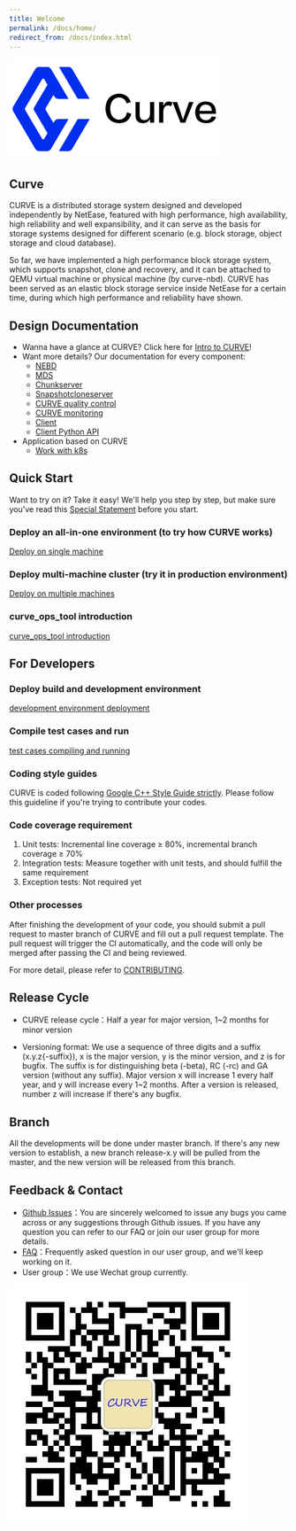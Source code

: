 ```yaml
---
title: Welcome
permalink: /docs/home/
redirect_from: /docs/index.html
---
```


![curve logo](assets/img/curve-logo1.png)

## Curve
CURVE is a distributed storage system designed and developed independently by NetEase, featured with high performance, high availability, high reliability and well expansibility, and it can serve as the basis for storage systems designed for different scenario (e.g. block storage, object storage and cloud database).

So far, we have implemented a high performance block storage system, which supports snapshot, clone and recovery, and it can be attached to QEMU virtual machine or physical machine (by curve-nbd). CURVE has been served as an elastic block storage service inside NetEase for a certain time, during which high performance and reliability have shown.

## Design Documentation

- Wanna have a glance at CURVE? Click here for [Intro to CURVE](https://www.opencurve.io/)!
- Want more details? Our documentation for every component:
  - [NEBD](https://github.com/opencurve/curve/blob/master/docs/en/nebd_en.md)
  - [MDS](https://github.com/opencurve/curve/blob/master/docs/en/mds_en.md)
  - [Chunkserver](https://github.com/opencurve/curve/blob/master/docs/en/chunkserver_design_en.md)
  - [Snapshotcloneserver](https://github.com/opencurve/curve/blob/master/docs/en/snapshotcloneserver_en.md)
  - [CURVE quality control](https://github.com/opencurve/curve/blob/master/docs/en/quality_en.md)
  - [CURVE monitoring](https://github.com/opencurve/curve/blob/master/docs/en/monitor_en.md)
  - [Client](https://github.com/opencurve/curve/blob/master/docs/en/client_en.md)
  - [Client Python API](https://github.com/opencurve/curve/blob/master/docs/en/curve-client-python-api_en.md)
- Application based on CURVE
  - [Work with k8s](https://github.com/opencurve/curve/blob/master/docs/en/k8s_csi_interface_en.md)

## Quick Start

Want to try on it? Take it easy! We'll help you step by step, but make sure you've read this [Special Statement](https://github.com/opencurve/curve/blob/master/docs/en/deploy_en.md#special-statement) before you start.

### Deploy an all-in-one environment (to try how CURVE works)

[Deploy on single machine](https://github.com/opencurve/curve/blob/master/docs/en/deploy_en.md#deploy-on-single-machine)

### Deploy multi-machine cluster (try it in production environment)

[Deploy on multiple machines](https://github.com/opencurve/curve/blob/master/docs/en/deploy_en.md#deploy-on-multiple-machines)

### curve_ops_tool introduction

[curve_ops_tool introduction](https://github.com/opencurve/curve/blob/master/docs/en/curve_ops_tool_en.md)

## For Developers

### Deploy build and development environment

[development environment deployment](https://github.com/opencurve/curve/blob/master/docs/en/build_and_run_en.md)

### Compile test cases and run
[test cases compiling and running](https://github.com/opencurve/curve/blob/master/docs/en/build_and_run_en.md#test-case-compilation-and-execution)

### Coding style guides
CURVE is coded following [Google C++ Style Guide strictly](https://google.github.io/styleguide/cppguide.html). Please follow this guideline if you're trying to contribute your codes.

### Code coverage requirement
1. Unit tests: Incremental line coverage ≥ 80%, incremental branch coverage ≥ 70%
2. Integration tests: Measure together with unit tests, and should fulfill the same requirement
3. Exception tests: Not required yet

### Other processes

After finishing the development of your code, you should submit a pull request to master branch of CURVE and fill out a pull request template. The pull request will trigger the CI automatically, and the code will only be merged after passing the CI and being reviewed.

For more detail, please refer to [CONTRIBUTING](https://github.com/opencurve/curve/blob/master/CONTRIBUTING.md).

## Release Cycle
- CURVE release cycle：Half a year for major version, 1~2 months for minor version

- Versioning format: We use a sequence of three digits and a suffix (x.y.z{-suffix}), x is the major version, y is the minor version, and z is for bugfix. The suffix is for distinguishing beta (-beta), RC (-rc) and GA version (without any suffix). Major version x will increase 1 every half year, and y will increase every 1~2 months. After a version is released, number z will increase if there's any bugfix.

## Branch

All the developments will be done under master branch. If there's any new version to establish, a new branch release-x.y will be pulled from the master, and the new version will be released from this branch.

## Feedback & Contact

- [Github Issues](https://github.com/openCURVE/CURVE/issues)：You are sincerely welcomed to issue any bugs you came across or any suggestions through Github issues. If you have any question you can refer to our FAQ or join our user group for more details.
- [FAQ](https://github.com/openCURVE/CURVE/wiki/CURVE-FAQ)：Frequently asked question in our user group, and we'll keep working on it.
- User group：We use Wechat group currently.

![curve wechat](/assets/img/curve-wechat.jpeg)
